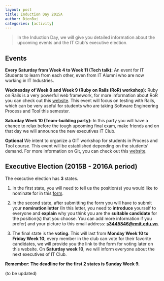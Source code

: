 ```yaml
---
layout: post
title: Induction Day 2015A
author: DienBui
categories: [activity]
---
```


> In the Induction Day, we will give you detailed information
> about the upcoming events and the IT Club's executive election.

## Events

**Every Saturday from Week 4 to Week 11 (Tech talk):** 
An event for IT Students to learn from each other, even 
from IT Alumni who are now working in IT Industries.

**Wednesday of Week 8 and Week 9 (Ruby on Rails (RoR) workshop):** 
Ruby on Rails is a very powerful web framework, for more information about RoR 
you can check out this [website](http://rubyonrails.org/). This event will focus on testing with Rails, 
which can be very useful for students who are taking Software Engineering 
Process and Tool this semester.

**Saturday Week 10 (Team-building party):** 
In this party you will have a chance to relax before the tough upcoming final exam, 
make friends and on that day we will announce the new executives  IT Club.   

**Optional** 
We intent to organize a GIT workshop for students in Process and Tool course. 
This event will be established depending on the students’ demand. For more 
information on Git, you can check out this [website](http://www.git-scm.com/).   


## Executive Election (2015B - 2016A period)
The executive election has **3** states. 

1. In the first state, you will need to tell us the position(s) you would like to 
nominate for in this [form](http://goo.gl/gYvnUa). 

2. In the second state, after submitting the form you will have to submit your **nomination letter** (In this letter, you need to **introduce** yourself to everyone and **explain** why you think you are the **suitable candidate** for the position(s) that you choose. You can add more information if you prefer) and your picture to this email address: **s3445846@rmit.edu.vn**.

3. The final state is the **voting**. This will last from **Monday Week 10 to Friday Week 10**, 
every member in the club can vote for their favorite candidates, we will provide you the link to the form for voting later on this website. On **Saturday week 10**, we will inform everyone about the next executives of IT Club.

**Remember: The deadline for the first 2 states is Sunday Week 9.**

(to be updated)

